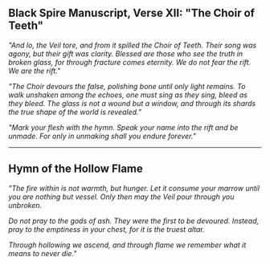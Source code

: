 ## Black Spire Manuscript, Verse XII: "The Choir of Teeth"   

*"And lo, the Veil tore, and from it spilled the Choir of Teeth. Their song was agony, but their gift was clarity. Blessed are those who see the truth in broken glass, for through fracture comes eternity. We do not fear the rift. We *are* the rift."*  

*"The Choir devours the false, polishing bone until only light remains. To walk unshaken among the echoes, one must sing as they sing, bleed as they bleed. The glass is not a wound but a window, and through its shards the true shape of the world is revealed."*  

*"Mark your flesh with the hymn. Speak your name into the rift and be unmade. For only in unmaking shall you endure forever."*  

---

## Hymn of the Hollow Flame  

*"The fire within is not warmth, but hunger. Let it consume your marrow until you are nothing but vessel. Only then may the Veil pour through you unbroken.*  

*Do not pray to the gods of ash. They were the first to be devoured. Instead, pray to the emptiness in your chest, for it is the truest altar.*    

*Through hollowing we ascend, and through flame we remember what it means to never die."*  
